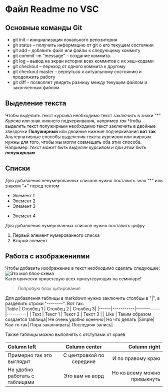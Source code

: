 # Файл Readme по VSC  
## Основные команды Git
+ git init – инициализация локального репозитория  
+ git status – получить информацию от git о его текущем состоянии  
+ git add – добавить файл или файлы к следующему коммиту  
+ git commit -m “message” – создание коммита.  
+ git log – вывод на экран истории всех коммитов с их хеш-кодами  
+ git checkout – переход от одного коммита к другому  
+ git checkout master – вернуться к актуальному состоянию и продолжить работу  
+ git diff - позволяет увидеть разницу между текущим файлом и законченным файлом  
## Выделение текста  
Чтобы выделить текст курсива необходимо текст заключить в знаки "*" *Курсив* или знак нижнего подчеркивания, например _так_ 
Чтобы выделить текст полужирным необходимо текст заключить в двойные звездочки **Полужирный** или двойные нижние подчеркивания __вот так__  
Альтернативные способы выделения текста курсивом или жирным нужны для того, чтобы мы могли совмещать оба этих способа. Например: _текст может быть выделен курсивом и при этом быть **полужирным**_
## Списки  
Для добавления ненумерованных списков нужно поставить знак "*" или знаком "+" перед тектом
* Элемент 1
* Элемент 2
* Элемент 3  
+ Элемент 4  

Для добавления нумерованных списков нужно поставить цифру
1. Первый элемент нумерованного списка
2. Второй элемент
## Работа с изображениями  
Чтобы добавить изображение в текст необходимо сделать следующее:
![Это моя блок-схема](Homework.png)  
Категорически приветсвую всех присутсвующих на семинаре!  
> Попробую блок цитирования  

Для добавления таблицы в markdown нужно заключить столбцы в "|", а разделить строки "--------". Вот так:  
|Table | Столбец 1 | Столбец 2  | Столбец 3|
|------|-----------|------------|----------|
| Text | Текст 1   | Текст 2    | Текст 3  |
| Like | Таким образом создается таблица| Не очень удобно конечно| Но что делать
|Simple| Как-то так| Пора заканчивать| Последняя запись|

Также таблицы можно выполнять с отступами от краев

|Column left  |Column center  |Column right  |
|:-----------|:-------------:|-------------:|
|Примерно так это выглядит| С центровкой по середине| И по правому краю|
|Не удобно работать с таблицами| Это вам не ворд| Но ко всему можно привыкнуть|

